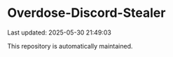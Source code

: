 # Overdose-Discord-Stealer

Last updated: 2025-05-30 21:49:03

This repository is automatically maintained.
